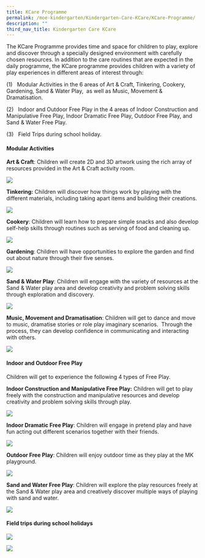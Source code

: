 ```yaml
---
title: KCare Programme
permalink: /moe-kindergarten/Kindergarten-Care-KCare/KCare-Programme/
description: ""
third_nav_title: Kindergarten Care KCare
---
```

The KCare Programme provides time and space for children to play, explore and discover through a specially designed environment with carefully chosen resources. In addition to the care routines that are expected in the daily programme, the KCare programme provides children with a variety of play experiences in different areas of interest through:  

(1)   Modular Activities in the 6 areas of Art & Craft, Tinkering, Cookery, Gardening, Sand & Water Play,  as well as Music, Movement & Dramatisation.

(2)   Indoor and Outdoor Free Play in the 4 areas of Indoor Construction and Manipulative Free Play, Indoor Dramatic Free Play, Outdoor Free Play, and Sand & Water Free Play.

(3)   Field Trips during school holiday.

  

#### **Modular Activities**

**Art & Craft**: Children will create 2D and 3D artwork using the rich array of resources provided in the Art & Craft activity room. 

![](/images/MOE%20Kindergarten/Kindergarten%20Care%20(KCare)/KCare%20Programme/K1.jpg)  

**Tinkering:** Children will discover how things work by playing with the different materials, including taking apart items and building their creations.

![](/images/MOE%20Kindergarten/Kindergarten%20Care%20(KCare)/KCare%20Programme/K2.jpg)  

**Cookery**: Children will learn how to prepare simple snacks and also develop self-help skills through routines such as serving of food and cleaning up. 

![](/images/MOE%20Kindergarten/Kindergarten%20Care%20(KCare)/KCare%20Programme/K3.jpg)  

**Gardening**: Children will have opportunities to explore the garden and find out about nature through their five senses. 

![](/images/MOE%20Kindergarten/Kindergarten%20Care%20(KCare)/KCare%20Programme/K4.jpg)  

**Sand & Water Play**: Children will engage with the variety of resources at the Sand & Water play area and develop creativity and problem solving skills through exploration and discovery. 

![](/images/MOE%20Kindergarten/Kindergarten%20Care%20(KCare)/KCare%20Programme/K5.jpg)  

**Music, Movement and Dramatisation**: Children will get to dance and move to music, dramatise stories or role play imaginary scenarios.  Through the process, they can develop confidence in communicating and interacting with others.

![](/images/MOE%20Kindergarten/Kindergarten%20Care%20(KCare)/KCare%20Programme/K6.jpg)  

#### **Indoor and Outdoor Free Play**

  
Children will get to experience the following 4 types of Free Play.  
  

**Indoor Construction and Manipulative Free Play:** Children will get to play freely with the construction and manipulative resources and develop creativity and problem solving skills through play. 

![](/images/MOE%20Kindergarten/Kindergarten%20Care%20(KCare)/KCare%20Programme/K7.jpg)  

**Indoor Dramatic Free Play**: Children will engage in pretend play and have fun acting out different scenarios together with their friends.

![](/images/MOE%20Kindergarten/Kindergarten%20Care%20(KCare)/KCare%20Programme/K8.jpg)  

**Outdoor Free Play**: Children will enjoy outdoor time as they play at the MK playground. 

![](/images/MOE%20Kindergarten/Kindergarten%20Care%20(KCare)/KCare%20Programme/K9.jpg)  

**Sand and Water Free Play**: Children will explore the play resources freely at the Sand & Water play area and creatively discover multiple ways of playing with sand and water. 

![](/images/MOE%20Kindergarten/Kindergarten%20Care%20(KCare)/KCare%20Programme/K10.jpg)

  

#### **Field trips during school holidays**

![](/images/MOE%20Kindergarten/Kindergarten%20Care%20(KCare)/KCare%20Programme/K11.jpg)  

![](/images/MOE%20Kindergarten/Kindergarten%20Care%20(KCare)/KCare%20Programme/K12.jpg)